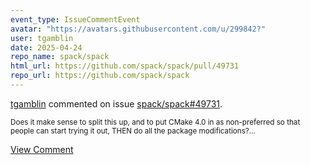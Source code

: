 ```yaml
---
event_type: IssueCommentEvent
avatar: "https://avatars.githubusercontent.com/u/299842?"
user: tgamblin
date: 2025-04-24
repo_name: spack/spack
html_url: https://github.com/spack/spack/pull/49731
repo_url: https://github.com/spack/spack
---
```


<a href='https://github.com/tgamblin' target='_blank'>tgamblin</a> commented on issue <a href='https://github.com/spack/spack/pull/49731' target='_blank'>spack/spack#49731</a>.

<small>Does it make sense to split this up, and to put CMake 4.0 in as non-preferred so that people can start trying it out, THEN do all the package modifications?...</small>

<a href='https://github.com/spack/spack/pull/49731' target='_blank'>View Comment</a>